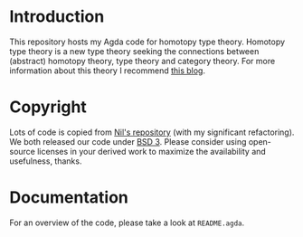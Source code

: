 # Introduction

This repository hosts my Agda code for homotopy type theory.
Homotopy type theory is a new type theory
seeking the connections between (abstract) homotopy theory,
type theory and category theory.
For more information about this theory
I recommend [this blog](http://homotopytypetheory.org).

# Copyright

Lots of code is copied from [Nil's repository](http://www.cse.chalmers.se/~nad/repos/equality/)
(with my significant refactoring).
We both released our code under [BSD 3](http://www.opensource.org/licenses/BSD-3-Clause).
Please consider using open-source licenses in your derived work
to maximize the availability and usefulness, thanks.

# Documentation

For an overview of the code, please take a look at `README.agda`.
